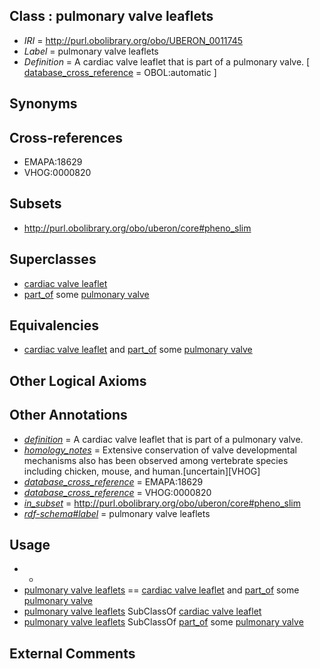 
## Class : pulmonary valve leaflets

 * *IRI* = http://purl.obolibrary.org/obo/UBERON_0011745
 * *Label* = pulmonary valve leaflets
 * *Definition* = A cardiac valve leaflet that is part of a pulmonary valve. [ [database_cross_reference](../../ef/oboInOwl#hasDbXref.md) = OBOL:automatic ]

## Synonyms


## Cross-references

 * EMAPA:18629
 * VHOG:0000820

## Subsets

 * http://purl.obolibrary.org/obo/uberon/core#pheno_slim

## Superclasses

 * [cardiac valve leaflet](../../UBERON/41/UBERON_0011741.md)
 * [part_of](../../BFO/50/BFO_0000050.md) some [pulmonary valve](../../UBERON/46/UBERON_0002146.md)

## Equivalencies

 * [cardiac valve leaflet](../../UBERON/41/UBERON_0011741.md) and [part_of](../../BFO/50/BFO_0000050.md) some [pulmonary valve](../../UBERON/46/UBERON_0002146.md)

## Other Logical Axioms


## Other Annotations

 * *[definition](../../IAO/15/IAO_0000115.md)* = A cardiac valve leaflet that is part of a pulmonary valve.
 * *[homology_notes](../../UBPROP/03/UBPROP_0000003.md)* = Extensive conservation of valve developmental mechanisms also has been observed among vertebrate species including chicken, mouse, and human.[uncertain][VHOG]
 * *[database_cross_reference](../../ef/oboInOwl#hasDbXref.md)* = EMAPA:18629
 * *[database_cross_reference](../../ef/oboInOwl#hasDbXref.md)* = VHOG:0000820
 * *[in_subset](../../et/oboInOwl#inSubset.md)* = http://purl.obolibrary.org/obo/uberon/core#pheno_slim
 * *[rdf-schema#label](../../el/rdf-schema#label.md)* = pulmonary valve leaflets

## Usage

 * -
 * [pulmonary valve leaflets](../../UBERON/45/UBERON_0011745.md) == [cardiac valve leaflet](../../UBERON/41/UBERON_0011741.md) and [part_of](../../BFO/50/BFO_0000050.md) some [pulmonary valve](../../UBERON/46/UBERON_0002146.md)
 * [pulmonary valve leaflets](../../UBERON/45/UBERON_0011745.md) SubClassOf [cardiac valve leaflet](../../UBERON/41/UBERON_0011741.md)
 * [pulmonary valve leaflets](../../UBERON/45/UBERON_0011745.md) SubClassOf [part_of](../../BFO/50/BFO_0000050.md) some [pulmonary valve](../../UBERON/46/UBERON_0002146.md)

## External Comments

